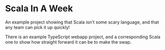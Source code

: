 Scala In A Week
===============

An example project showing that Scala isn't some scary language, and that
any team can pick it up quickly!

There is an example TypeScript webapp project, and a corresponding Scala one
to show how straight forward it can be to make the swap.
